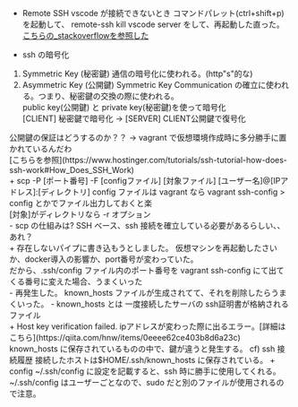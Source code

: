 + Remote SSH vscode が接続できないとき
コマンドパレット(ctrl+shift+p)を起動して、 remote-ssh kill vscode server をして、再起動した直った。<br>
[こちらの_stackoverflowを参照した](https://stackoverflow.com/questions/67374506/visual-studio-code-remote-ssh-no-longer-working-waiting-for-server-log)<br>



+ ssh の暗号化
1. Symmetric Key (秘密鍵)
通信の暗号化に使われる。(http"s"的な)
2. Asymmetric Key (公開鍵)
Symmetric Key Communication の確立に使われる。つまり、秘密鍵の交換の際に使われる。<br>
public key(公開鍵) と private key(秘密鍵)を使って暗号化<br>
[CLIENT] 秘密鍵で暗号化 -> [SERVER] CLIENT公開鍵で復号化<br>
<?> 公開鍵の保証はどうするのか？？ -> vagrant で仮想環境作成時に多分勝手に置かれているんだわ<br>
[こちらを参照](https://www.hostinger.com/tutorials/ssh-tutorial-how-does-ssh-work#How_Does_SSH_Work)<br>


+ scp -P [ポート番号] -F [configファイル] [対象ファイル] [ユーザー名]@[IPアドレス]:[ディレクトリ]
config ファイルは vagrant なら vagrant ssh-config > config とかでファイル出力しておくと楽<br>
[対象]がディレクトリなら -r オプション<br>
- scp の仕組みは?
SSH ベース、ssh 接続を確立している必要があるらしい、、あれ？<br>



+ 存在しないパイプに書き込もうとしました。
仮想マシンを再起動したさいか、docker導入の影響か、port番号が変わっていた。<br>
だから、.ssh/config ファイル内のポート番号を vagrant ssh-config にて出てくる番号に変えた場合、うまくいった<br>
  - 再発生した。
  known_hosts ファイルが生成されてて、それを削除したらうまくいった。
  - known_hosts とは
  一度接続したサーバの ssh証明書が格納されるファイル<br>


+ Host key verification failed.
  ipアドレスが変わった際に出るエラー。[詳細はこちら](https://qiita.com/hnw/items/0eeee62ce403b8d6a23c)<br>
  known_hosts に保存されているものの中で、鍵が違うと発生する。
cf) ssh 接続履歴
  接続したホストは$HOME/.ssh/known_hosts に保存されている。

+ config
~/.ssh/config  に設定を記載すると、ssh 時に勝手に使用してくれる。
~/.ssh/config はユーザーごとなので、sudo だと別のファイルが使用されるので注意。